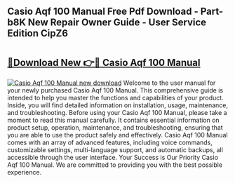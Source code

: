## Casio Aqf 100 Manual Free Pdf Download - Part-b8K New Repair Owner Guide - User Service Edition CipZ6

# <h2><a href="http://cf12913.oget.top/?id=Casio+Aqf+100+Manual">🔗Download New 👉🔴 Casio Aqf 100 Manual</a></h2>

[![Casio Aqf 100 Manual new download](https://i.imgur.com/5g1atiW.png)](http://cf12913.oget.top/?id=Casio+Aqf+100+Manual)
Welcome to the user manual for your newly purchased Casio Aqf 100 Manual. This comprehensive guide is intended to help you master the functions and capabilities of your product. Inside, you will find detailed information on installation, usage, maintenance, and troubleshooting. Before using your Casio Aqf 100 Manual, please take a moment to read this manual carefully. It contains essential information on product setup, operation, maintenance, and troubleshooting, ensuring that you are able to use the product safely and effectively. Casio Aqf 100 Manual comes with an array of advanced features, including voice commands, customizable settings, multi-language support, and automatic backups, all accessible through the user interface. Your Success is Our Priority Casio Aqf 100 Manual. We are committed to providing you with the best possible experience.
